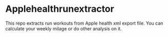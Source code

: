 # Applehealthrunextractor
This repo extracts run workouts from Apple health xml export file. You can calculate your weekly milage or do other analysis on it.
